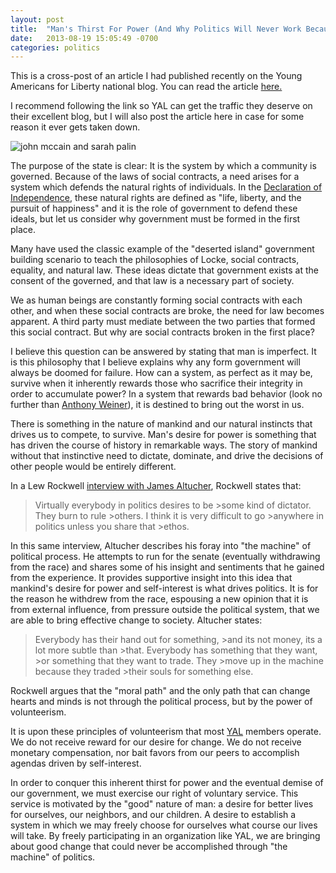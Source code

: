 ```yaml
---
layout: post
title:  "Man's Thirst For Power (And Why Politics Will Never Work Because Of It)"
date:   2013-08-19 15:05:49 -0700
categories: politics
---
```

This is a cross-post of an article I had published recently on the Young Americans for Liberty national blog. You can read the article [here.](http://www.yaliberty.org/posts/mans-thirst-for-power-and-why-politics-will-never-work-because-of-it)

I recommend following the link so YAL can get the traffic they deserve on their excellent blog, but I will also post the article here in case for some reason it ever gets taken down.

![john mccain and sarah palin](https://www.indybay.org/uploads/2008/10/12/thatstheticketsmall_1.jpg)

The purpose of the state is clear: It is the system by which a community is governed. Because of the laws of social contracts, a need arises for a system which defends the natural rights of individuals. In the [Declaration of Independence](http://www.archives.gov/exhibits/charters/declaration_transcript.html), these natural rights are defined as "life, liberty, and the pursuit of happiness" and it is the role of government to defend these ideals, but let us consider why government must be formed in the first place.

Many have used the classic example of the "deserted island" government building scenario to teach the philosophies of Locke, social contracts, equality, and natural law. These ideas dictate that government exists at the consent of the governed, and that law is a necessary part of society.

We as human beings are constantly forming social contracts with each other, and when these social contracts are broke, the need for law becomes apparent. A third party must mediate between the two parties that formed this social contract. But why are social contracts broken in the first place?

I believe this question can be answered by stating that man is imperfect. It is this philosophy that I believe explains why any form government will always be doomed for failure. How can a system, as perfect as it may be, survive when it inherently rewards those who sacrifice their integrity in order to accumulate power? In a system that rewards bad behavior (look no further than [Anthony Weiner](http://www.politico.com/story/2013/07/anthony-weiner-unraveling-94940.html)), it is destined to bring out the worst in us.

There is something in the nature of mankind and our natural instincts that drives us to compete, to survive. Man's desire for power is something that has driven the course of history in remarkable ways. The story of mankind without that instinctive need to dictate, dominate, and drive the decisions of other people would be entirely different. 

In a Lew Rockwell [interview with James Altucher](http://www.lewrockwell.com/podcast/377-tune-in-turn-on-drop-out/), Rockwell states that:

>Virtually everybody in politics desires to be >some kind of dictator. They burn to rule >others. I think it is very difficult to go >anywhere in politics unless you share that >ethos.

In this same interview, Altucher describes his foray into "the machine" of political process. He attempts to run for the senate (eventually withdrawing from the race) and shares some of his insight and sentiments that he gained from the experience. It provides supportive insight into this idea that mankind's desire for power and self-interest is what drives politics. It is for the reason he withdrew from the race, espousing a new opinion that it is from external influence, from pressure outside the political system, that we are able to bring effective change to society. Altucher states:

>Everybody has their hand out for something, >and its not money, its a lot more subtle than >that. Everybody has something that they want, >or something that they want to trade. They >move up in the machine because they traded >their souls for something else.

Rockwell argues that the "moral path" and the only path that can change hearts and minds is not through the political process, but by the power of volunteerism.

It is upon these principles of volunteerism that most [YAL](http://www.yaliberty.org/about) members operate. We do not receive reward for our desire for change. We do not receive monetary compensation, nor bait favors from our peers to accomplish agendas driven by self-interest. 

In order to conquer this inherent thirst for power and the eventual demise of our government, we must exercise our right of voluntary service. This service is motivated by the "good" nature of man: a desire for better lives for ourselves, our neighbors, and our children. A desire to establish a system in which we may freely choose for ourselves what course our lives will take. By freely participating in an organization like YAL, we are bringing about good change that could never be accomplished through "the machine" of politics.